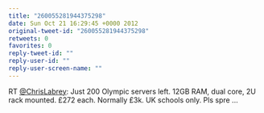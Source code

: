 ```yaml
---
title: "260055281944375298"
date: Sun Oct 21 16:29:45 +0000 2012
original-tweet-id: "260055281944375298"
retweets: 0
favorites: 0
reply-tweet-id: ""
reply-user-id: ""
reply-user-screen-name: ""
---
```

RT <a href="https://twitter.com/ChrisLabrey">@ChrisLabrey</a>: Just 200 Olympic servers left. 12GB RAM, dual core, 2U rack mounted. £272 each. Normally £3k. UK schools only. Pls spre ...
